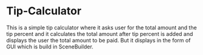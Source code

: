 # Tip-Calculator

This is a simple tip calculator where it asks user for the total amount and the tip percent and it calculates the total amount after tip percent
is added and displays the user the total amount to be paid. But it displays in the form of GUI which is build in SceneBuilder.
